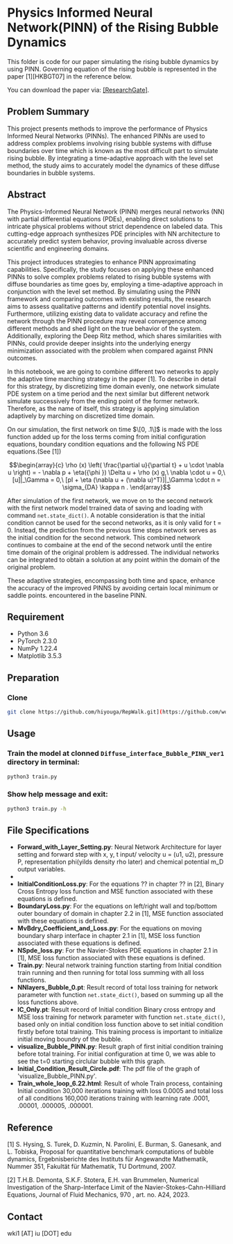 # Physics Informed Neural Network(PINN) of the Rising Bubble Dynamics


This folder is code for our paper simulating the rising bubble dynamics by using PINN. Governing equation of the rising bubble is represented in the paper [1][HKBGT07] in the reference below.

You can download the paper via: [[ResearchGate]](https://www.researchgate.net/publication/228949659_Proposal_for_quantitative_benchmark_computations_of_bubble_dynamics).


[comment]: # ([[ResearchGate]])

## Problem Summary

This project presents methods to improve the performance of Physics Informed Neural Networks (PINNs). The enhanced PINNs are used to address complex problems involving rising bubble systems with diffuse boundaries over time which is known as the most difficult part to simulate rising bubble. By integrating a time-adaptive approach with the level set method, the study aims to accurately model the dynamics of these diffuse boundaries in bubble systems.


## Abstract

The Physics-Informed Neural Network (PINN) merges neural networks (NN) with partial differential equations (PDEs), enabling direct solutions to intricate physical problems without strict dependence on labeled data. This cutting-edge approach synthesizes PDE principles with NN architecture to accurately predict system behavior, proving invaluable across diverse scientific and engineering domains.

This project introduces strategies to enhance PINN approximating capabilities. Specifically, the study focuses on applying these enhanced PINNs to solve complex problems related to rising bubble systems with diffuse boundaries  as time goes by, employing a time-adaptive approach in conjunction with the level set method. By simulating using the PINN framework and comparing outcomes with existing results, the research aims to assess qualitative patterns and identify potential novel insights. Furthermore, utilizing existing data to validate accuracy and refine the network through the PINN procedure may reveal convergence among different methods and shed light on the true behavior of the system. Additionally, exploring the Deep Ritz method, which shares similarities with PINNs, could provide deeper insights into the underlying energy minimization associated with the problem when compared against PINN outcomes.

In this notebook, we are going to combine different two networks to apply the adaptive time marching strategy in the paper [1]. To describe in detail for this strategy, by discretizing time domain evenly, one network simulate PDE system on a time period and the next similar but different network simulate successively from the ending point of the former network. Therefore, as the name of itself, this strategy is applying simulation adaptively by marching on discretized time domain.

On our simulation, the first network on time $\[0, .1\]$ is made with the loss function added up for the loss terms coming from initial configuration equations, boundary condition equations and the following NS PDE equations.(See [1])

```math
\begin{array}{c}
    \rho (x) \left( \frac{\partial u}{\partial t} + u \cdot \nabla u \right) = - \nabla p +  \eta({\phi }) \Delta u + \rho (x) g,\
    \nabla \cdot u = 0,\
    [u]|_\Gamma = 0,\
    [pI + \eta (\nabla u + (\nabla u)^T)]|_\Gamma \cdot n = \sigma_{DA} \kappa n .
\end{array}
```
After simulation of the first network, we move on to the second network with the first network model trrained data of saving and loading with command `net.state_dict()`. A notable consideration is that the initial condition cannot be used for the second networks, as it is only valid for t = 0. Instead, the prediction from the previous time steps network serves as the initial condition for the second network. This combined network continues to combaine at the end of the second network until the entire time domain of the original problem is addressed. The individual networks can be integrated to obtain a solution at any point within the domain of the original problem.

These adaptive strategies, encompassing both time and space, enhance the accuracy of the improved
PINNS by avoiding certain local minimum or saddle points. encountered in the baseline PINN.

## Requirement

- Python 3.6
- PyTorch 2.3.0
- NumPy 1.22.4
- ‎Matplotlib 3.5.3 

## Preparation

### Clone

```bash
git clone https://github.com/hiyouga/RepWalk.git](https://github.com/woooojng/Bubble_PINN.git
```

[comment]: # (%### Create an anaconda environment [Optional]:)


[comment]: # (### Download the pretrained embeddings:)


## Usage

### Train the model at clonned `Diffuse_interface_Bubble_PINN_ver1` directory in terminal:

```bash
python3 train.py
```

### Show help message and exit:

```bash
python3 train.py -h
```

## File Specifications

- **Forward_with_Layer_Setting.py**: Neural Network Architecture for layer setting and forward step with x, y, t input/ velocity u = (u1, u2), pressure P, representation phi(yilds density rho later) and chemical potential m_D output variables.
- 
- **InitialConditionLoss.py**: For the equations ?? in chapter ?? in [2], Binary Cross Entropy loss function and MSE function associated with these equations is defined.
- **BoundaryLoss.py**: For the equations on left/right wall and top/bottom outer boundary of domain in chapter 2.2 in [1], MSE function associated with these equations is defined.
- **MvBdry_Coefficient_and_Loss.py**: For the equations on moving boundary sharp interface in chapter 2.1 in [1], MSE loss function associated with these equations is defined.
- **NSpde_loss.py**: For the Navier-Stokes PDE equations in chapter 2.1 in [1], MSE loss function associated with these equations is defined.
- **Train.py**: Neural network training function starting from Initial condition train running and then running for total loss summing with all loss functions.
- **NNlayers_Bubble_0.pt**: Result record of total loss training for network parameter with function `net.state_dict()`, based on summing up all the loss functions above.
- **IC_Only.pt**: Result record of Initial condition Binary cross entropy and MSE loss training for network parameter with function `net.state_dict()`, based only on initial condition loss function above to set initial condition firstly before total training. This training process is important to initialize initial moving boundry of the bubble.
- **visualize_Bubble_PINN.py**: Result graph of first initial condition training before total training. For initial configuration at time 0, we was able to see the t=0 starting circlular bubble with this graph.
- **Initial_Condition_Result_Circle.pdf**: The pdf file of the graph of 'visualize_Bubble_PINN.py'.
- **Train_whole_loop_6.22.html**: Result of whole Train process, containing Initial condition 30,000 iterations training with loss 0.0005 and total loss of all conditions 160,000 iterations training with learning rate .0001, .00001, .000005, .000001.

## Reference

[comment]: # (If this work is helpful, please cite as:)

<a id="1">[1]</a> 
S. Hysing,
S. Turek,
D. Kuzmin,
N. Parolini, E. Burman,
S. Ganesank, and L. Tobiska, 
Proposal for quantitative benchmark
computations of bubble dynamics, 
Ergebnisberichte des Instituts für Angewandte Mathematik, Nummer
351, Fakultät für Mathematik, TU Dortmund, 2007.


<a id="1">[2]</a> 
T.H.B. Demonta, S.K.F. Stotera, E.H. van Brummelen, 
Numerical Investigation of the Sharp-Interface Limit of the
Navier-Stokes-Cahn-Hilliard Equations, Journal of Fluid Mechanics,  970 , art. no. A24, 2023.

[comment]: # (## Acknowledgments)

[comment]: # (This work is supported partly by the National Natural Science Foundation)

## Contact

wki1 [AT] iu [DOT] edu

[comment]: # (## License)

[comment]: # (MIT)
